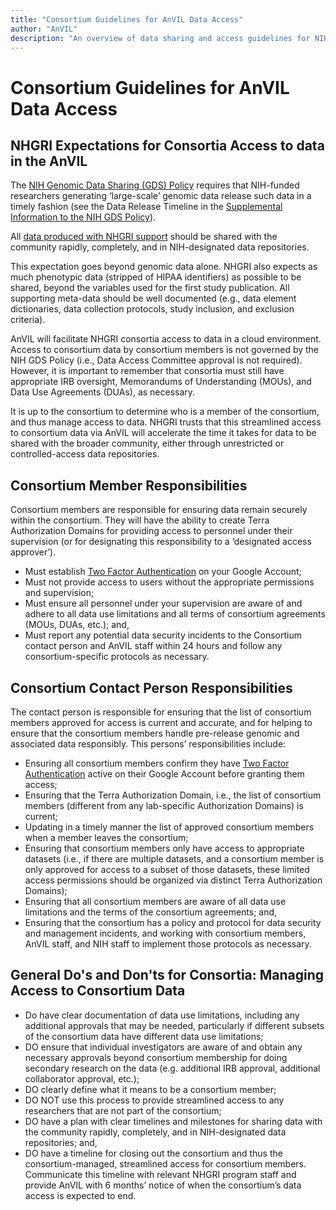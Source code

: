 ```yaml
---
title: "Consortium Guidelines for AnVIL Data Access"
author: "AnVIL"
description: "An overview of data sharing and access guidelines for NIH-funded researchers generating ‘large-scale’ genomic data."
---
```


# Consortium Guidelines for AnVIL Data Access


## NHGRI Expectations for Consortia Access to data in the AnVIL

The [NIH Genomic Data Sharing (GDS) Policy](https://osp.od.nih.gov/wp-content/uploads/NIH_GDS_Policy.pdf) requires that NIH-funded researchers generating ‘large-scale’ genomic data release such data in a timely fashion (see the Data Release Timeline in the [Supplemental Information to the NIH GDS Policy](https://osp.od.nih.gov/wp-content/uploads/Supplemental_Info_GDS_Policy.pdf)).

All [data produced with NHGRI support](https://www.genome.gov/about-nhgri/Policies-Guidance/Genomic-Data-Sharing/data-standards) should be shared with the community rapidly, completely, and in NIH-designated data repositories.

This expectation goes beyond genomic data alone. NHGRI also expects as much phenotypic data (stripped of HIPAA identifiers) as possible to be shared, beyond the variables used for the first study publication. All supporting meta-data should be well documented (e.g., data element dictionaries, data collection protocols, study inclusion, and exclusion criteria).


AnVIL will facilitate NHGRI consortia access to data in a cloud environment. Access to consortium data by consortium members is not governed by the NIH GDS Policy (i.e., Data Access Committee approval is not required). However, it is important to remember that consortia must still have appropriate IRB oversight, Memorandums of Understanding (MOUs), and Data Use Agreements (DUAs), as necessary.

It is up to the consortium to determine who is a member of the consortium, and thus manage access to data. NHGRI trusts that this streamlined access to consortium data via AnVIL will accelerate the time it takes for data to be shared with the broader community, either through unrestricted or controlled-access data repositories.

## Consortium Member Responsibilities

Consortium members are responsible for ensuring data remain securely within the consortium. They will have the ability to create Terra Authorization Domains for providing access to personnel under their supervision (or for designating this responsibility to a ‘designated access approver’).

* Must establish [Two Factor Authentication](https://support.google.com/accounts/answer/185839?co=GENIE.Platform%3DDesktop&hl=en) on your Google Account;
* Must not provide access to users without the appropriate permissions and supervision;
* Must ensure all personnel under your supervision are aware of and adhere to all data use limitations and all terms of consortium agreements (MOUs, DUAs, etc.); and,
* Must report any potential data security incidents to the Consortium contact person and AnVIL staff within 24 hours and follow any consortium-specific protocols as necessary.

## Consortium Contact Person Responsibilities

The contact person is responsible for ensuring that the list of consortium members approved for access is current and accurate, and for helping to ensure that the consortium members handle pre-release genomic and associated data responsibly. This persons’ responsibilities include:

* Ensuring all consortium members confirm they have [Two Factor Authentication](https://support.google.com/accounts/answer/185839?co=GENIE.Platform%3DDesktop&hl=en) active on their Google Account before granting them access;
* Ensuring that the Terra Authorization Domain, i.e., the list of consortium members (different from any lab-specific Authorization Domains) is current;
* Updating in a timely manner the list of approved consortium members when a member leaves the consortium;
* Ensuring that consortium members only have access to appropriate datasets (i.e., if there are multiple datasets, and a consortium member is only approved for access to a subset of those datasets, these limited access permissions should be organized via distinct Terra Authorization Domains);
* Ensuring that all consortium members are aware of all data use limitations and the terms of the consortium agreements; and,
* Ensuring that the consortium has a policy and protocol for data security and management incidents, and working with consortium members, AnVIL staff, and NIH staff to implement those protocols as necessary.

## General Do's and Don'ts for Consortia: Managing Access to Consortium Data

* Do have clear documentation of data use limitations, including any additional approvals that may be needed, particularly if different subsets of the consortium data have different data use limitations;
* DO ensure that individual investigators are aware of and obtain any necessary approvals beyond consortium membership for doing secondary research on the data (e.g. additional IRB approval, additional collaborator approval, etc.);
* DO clearly define what it means to be a consortium member;
* DO NOT use this process to provide streamlined access to any researchers that are not part of the consortium;
* DO have a plan with clear timelines and milestones for sharing data with the community rapidly, completely, and in NIH-designated data repositories; and,
* DO have a timeline for closing out the consortium and thus the consortium-managed, streamlined access for consortium members. Communicate this timeline with relevant NHGRI program staff and provide AnVIL with 6 months’ notice of when the consortium’s data access is expected to end. 

